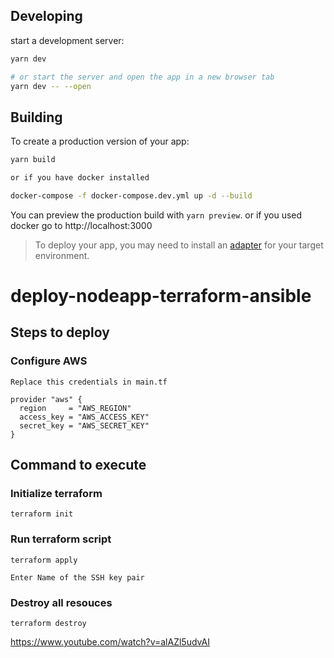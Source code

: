 
## Developing
start a development server:

```bash
yarn dev

# or start the server and open the app in a new browser tab
yarn dev -- --open
```

## Building

To create a production version of your app:

```bash
yarn build

or if you have docker installed

docker-compose -f docker-compose.dev.yml up -d --build
```

You can preview the production build with `yarn preview`.
or if you used docker go to http://localhost:3000


> To deploy your app, you may need to install an [adapter](https://kit.svelte.dev/docs/adapters) for your target environment.


# deploy-nodeapp-terraform-ansible

## Steps to deploy
### Configure AWS 
```hcl
Replace this credentials in main.tf

provider "aws" {
  region     = "AWS_REGION"
  access_key = "AWS_ACCESS_KEY"
  secret_key = "AWS_SECRET_KEY"
}
```

## Command to execute
### Initialize terraform
```hcl
terraform init
```

### Run terraform script
```hcl
terraform apply

Enter Name of the SSH key pair
```

### Destroy all resouces
```hcl
terraform destroy
```
https://www.youtube.com/watch?v=alAZl5udvAI